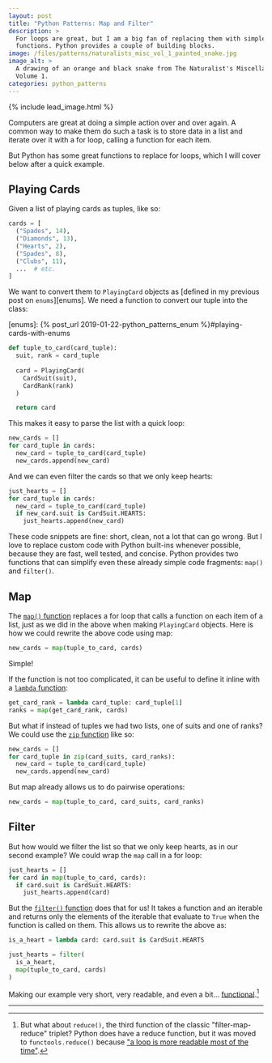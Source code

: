 ```yaml
---
layout: post
title: "Python Patterns: Map and Filter"
description: >
  For loops are great, but I am a big fan of replacing them with simple
  functions. Python provides a couple of building blocks.
image: /files/patterns/naturalists_misc_vol_1_painted_snake.jpg
image_alt: >
  A drawing of an orange and black snake from The Naturalist's Miscellany
  Volume 1.
categories: python_patterns
---
```


{% include lead_image.html %}

Computers are great at doing a simple action over and over again. A common
way to make them do such a task is to store data in a list and iterate over it
with a for loop, calling a function for each item.

But Python has some great functions to replace for loops, which I will cover
below after a quick example.

## Playing Cards

Given a list of playing cards as tuples, like so:

```python
cards = [
  ("Spades", 14),
  ("Diamonds", 13),
  ("Hearts", 2),
  ("Spades", 8),
  ("Clubs", 11),
  ...  # etc.
]
```

We want to convert them to `PlayingCard` objects as [defined in my previous
post on `enums`][enums]. We need a function to convert our tuple into the
class:

[enums]: {% post_url 2019-01-22-python_patterns_enum %}#playing-cards-with-enums

```python
def tuple_to_card(card_tuple):
  suit, rank = card_tuple
  
  card = PlayingCard(
    CardSuit(suit),
    CardRank(rank)
  )

  return card
```

This makes it easy to parse the list with a quick loop:

```python
new_cards = []
for card_tuple in cards:
  new_card = tuple_to_card(card_tuple)
  new_cards.append(new_card)
```

And we can even filter the cards so that we only keep hearts:

```python
just_hearts = []
for card_tuple in cards:
  new_card = tuple_to_card(card_tuple)
  if new_card.suit is CardSuit.HEARTS:
    just_hearts.append(new_card)
```

These code snippets are fine: short, clean, not a lot that can go wrong. But I
love to replace custom code with Python built-ins whenever possible, because
they are fast, well tested, and concise. Python provides two functions that
can simplify even these already simple code fragments: `map()` and `filter()`.

## Map

The [`map()` function][map] replaces a for loop that calls a function on each
item of a list, just as we did in the above when making `PlayingCard` objects.
Here is how we could rewrite the above code using map:

[map]: https://docs.python.org/3.7/library/functions.html#map

```python
new_cards = map(tuple_to_card, cards)
```

Simple!

If the function is not too complicated, it can be useful to define it inline
with a [`lambda` function][lambda]:

[lambda]: https://docs.python.org/3/reference/expressions.html#lambda

```python
get_card_rank = lambda card_tuple: card_tuple[1]
ranks = map(get_card_rank, cards)
```

But what if instead of tuples we had two lists, one of suits and one of ranks?
We could use the [`zip` function][zip] like so:

[zip]: https://docs.python.org/3.7/library/functions.html#zip

```python
new_cards = []
for card_tuple in zip(card_suits, card_ranks):
  new_card = tuple_to_card(card_tuple)
  new_cards.append(new_card)
```

But map already allows us to do pairwise operations:

```python
new_cards = map(tuple_to_card, card_suits, card_ranks)
```

## Filter

But how would we filter the list so that we only keep hearts, as in our second
example? We could wrap the `map` call in a for loop:

```python
just_hearts = []
for card in map(tuple_to_card, cards):
  if card.suit is CardSuit.HEARTS:
    just_hearts.append(card)
```

But the [`filter()` function][filter] does that for us! It takes a function
and an iterable and returns only the elements of the iterable that evaluate to
`True` when the function is called on them. This allows us to rewrite the
above as:

[filter]: https://docs.python.org/3.7/library/functions.html#filter

```python
is_a_heart = lambda card: card.suit is CardSuit.HEARTS

just_hearts = filter(
  is_a_heart,
  map(tuple_to_card, cards)
)
```

Making our example very short, very readable, and even a bit...
[functional][functional].[^1]

[functional]: https://en.wikipedia.org/wiki/Functional_programming

---
[^1]: But what about `reduce()`, the third function of the classic "filter-map-reduce" triplet? Python does have a reduce function, but it was moved to `functools.reduce()` because ["a loop is more readable most of the time"][reduce].

[reduce]: https://www.python.org/dev/peps/pep-3100/#built-in-namespace

